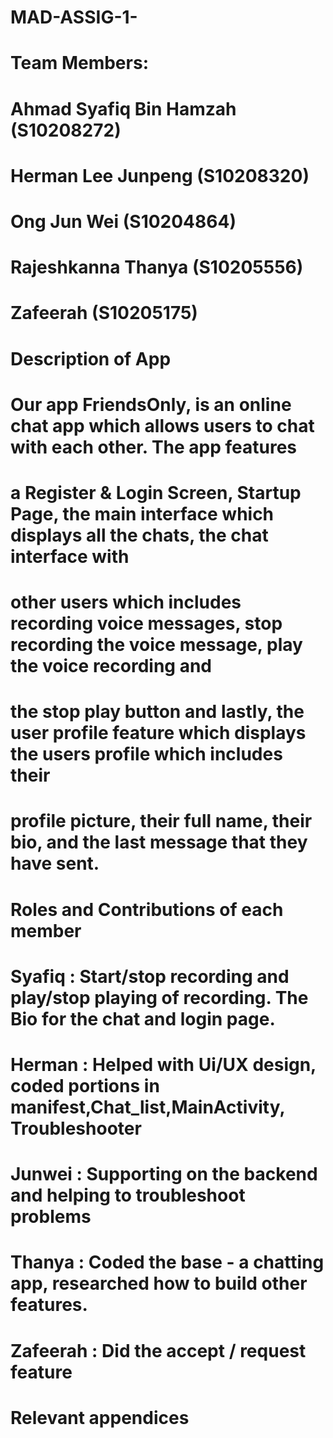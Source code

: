 # MAD-ASSIG-1-


# Team Members:
# Ahmad Syafiq Bin Hamzah (S10208272)
# Herman Lee Junpeng (S10208320)
# Ong Jun Wei (S10204864)
# Rajeshkanna Thanya (S10205556)
# Zafeerah (S10205175)



# Description of App
# Our app FriendsOnly, is an online chat app which allows users to chat with each other. The app features
# a Register & Login Screen, Startup Page, the main interface which displays all the chats, the chat interface with
# other users which includes recording voice messages, stop recording the voice message, play the voice recording and
# the stop play button and lastly, the user profile feature which displays the users profile which includes their
# profile picture, their full name, their bio, and the last message that they have sent.



# Roles and Contributions of each member
# Syafiq : Start/stop recording and play/stop playing of recording. The Bio for the chat and login page.
# Herman : Helped with Ui/UX design, coded portions in manifest,Chat_list,MainActivity, Troubleshooter
# Junwei : Supporting on the backend and helping to troubleshoot problems
# Thanya : Coded the base - a chatting app, researched how to build other features. 
# Zafeerah : Did the accept / request feature



# Relevant appendices
